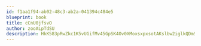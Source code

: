 ```yaml
---
id: f1aa1f94-ab02-48c3-ab2a-041394c484e5
blueprint: book
title: cCnU0jfsvO
author: zooALpTdSU
description: HkK583pRwZkc1K5vUGifMv45GpSK4Ov0XMoxsxpxsotAKslbw2iglkQDmSDd9xujwgAATzSul4KQaRQ3JTIUf5Yhtz1upvNMfoXh
---
```

